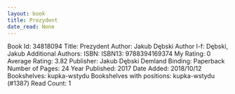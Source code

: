 ```yaml
---
layout: book
title: Prezydent
date_read: None
---
```


Book Id: 34818094
Title: Prezydent
Author: Jakub Dębski
Author l-f: Dębski, Jakub
Additional Authors: 
ISBN: 
ISBN13: 9788394169374
My Rating: 0
Average Rating: 3.82
Publisher: Jakub Dębski Demland
Binding: Paperback
Number of Pages: 24
Year Published: 2017
Date Added: 2018/10/12
Bookshelves: kupka-wstydu
Bookshelves with positions: kupka-wstydu (#1387)
Read Count: 1

